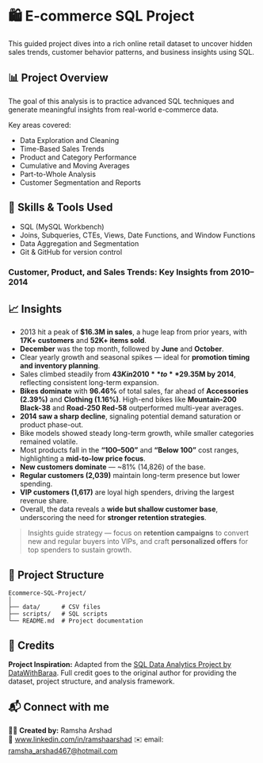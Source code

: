 # 🛍️ E-commerce SQL Project

This guided project dives into a rich online retail dataset to uncover hidden sales trends, customer behavior patterns, and business insights using SQL.

## 📊 Project Overview
The goal of this analysis is to practice advanced SQL techniques and generate meaningful insights from real-world e-commerce data.

Key areas covered:
- Data Exploration and Cleaning  
- Time-Based Sales Trends  
- Product and Category Performance  
- Cumulative and Moving Averages  
- Part-to-Whole Analysis  
- Customer Segmentation and Reports  

## 🧠 Skills & Tools Used
- SQL (MySQL Workbench)
- Joins, Subqueries, CTEs, Views, Date Functions, and Window Functions
- Data Aggregation and Segmentation
- Git & GitHub for version control

### Customer, Product, and Sales Trends: Key Insights from 2010–2014

## 📈 Insights
- 2013 hit a peak of **$16.3M in sales**, a huge leap from prior years, with **17K+ customers** and **52K+ items sold**.  
- **December** was the top month, followed by **June** and **October**.  
- Clear yearly growth and seasonal spikes — ideal for **promotion timing and inventory planning**.  
- Sales climbed steadily from **$43K in 2010** to **$29.35M by 2014**, reflecting consistent long-term expansion.  
- **Bikes dominate** with **96.46%** of total sales, far ahead of **Accessories (2.39%)** and **Clothing (1.16%)**. High-end bikes like **Mountain-200 Black-38** and **Road-250 Red-58** outperformed multi-year averages.  
- **2014 saw a sharp decline**, signaling potential demand saturation or product phase-out.  
- Bike models showed steady long-term growth, while smaller categories remained volatile.  
- Most products fall in the **“100–500”** and **“Below 100”** cost ranges, highlighting a **mid-to-low price focus**.  
- **New customers dominate** — ~81% (14,826) of the base.  
- **Regular customers (2,039)** maintain long-term presence but lower spending.  
- **VIP customers (1,617)** are loyal high spenders, driving the largest revenue share.  
- Overall, the data reveals a **wide but shallow customer base**, underscoring the need for **stronger retention strategies**.  

> Insights guide strategy — focus on **retention campaigns** to convert new and regular buyers into VIPs, and craft **personalized offers** for top spenders to sustain growth.

## 📂 Project Structure
```text
Ecommerce-SQL-Project/
│
├── data/      # CSV files
├── scripts/   # SQL scripts
└── README.md  # Project documentation
```

## 🙌 Credits
**Project Inspiration:** Adapted from the [SQL Data Analytics Project by DataWithBaraa](https://github.com/DataWithBaraa/sql-data-analytics-project). Full credit goes to the original author for providing the dataset, project structure, and analysis framework.

## 📬 Connect with me
👩‍💻 **Created by:** Ramsha Arshad  
🔗 www.linkedin.com/in/ramshaarshad
✉️ email: ramsha_arshad467@hotmail.com

